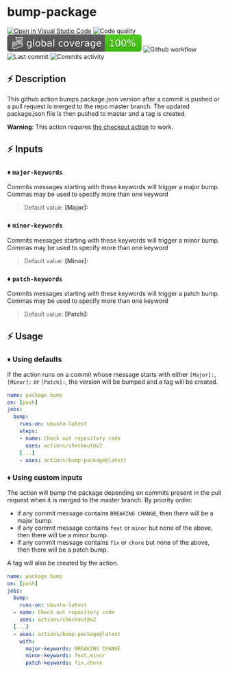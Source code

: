 # bump-package

[![Open in Visual Studio Code](https://open.vscode.dev/badges/open-in-vscode.svg)](https://open.vscode.dev/jpb06/bump-package)
![Code quality](https://img.shields.io/codefactor/grade/github/jpb06/bump-package?logo=codefactor)
![Total coverage](./badges/coverage-global%20coverage.svg)
![Github workflow](https://img.shields.io/github/workflow/status/jpb06/bump-package/checks?label=last%20workflow&logo=github-actions)
![Last commit](https://img.shields.io/github/last-commit/jpb06/bump-package?logo=git)
![Commits activity](https://img.shields.io/github/commit-activity/m/jpb06/bump-package?logo=github)

## :zap: Description

This github action bumps package.json version after a commit is pushed or a pull request is merged to the repo master branch. The updated package.json file is then pushed to master and a tag is created.

**Warning**: This action requires [the checkout action](https://github.com/actions/checkout) to work.

## :zap: Inputs

### :diamonds: `major-keywords`

Commits messages starting with these keywords will trigger a major bump. Commas may be used to specify more than one keyword

> Default value: **[Major]:**

### :diamonds: `minor-keywords`

Commits messages starting with these keywords will trigger a minor bump. Commas may be used to specify more than one keyword

> Default value: **[Minor]:**

### :diamonds: `patch-keywords`

Commits messages starting with these keywords will trigger a patch bump. Commas may be used to specify more than one keyword

> Default value: **[Patch]:**

## :zap: Usage

### :diamonds: Using defaults

If the action runs on a commit whose message starts with either `[Major]:`, `[Minor]:` or `[Patch]:`, the version will be bumped and a tag will be created.

```yaml
name: package bump
on: [push]
jobs:
  bump:
    runs-on: ubuntu-latest
    steps:
    - name: Check out repository code
      uses: actions/checkout@v2
    [...]
    - uses: actions/bump-package@latest
```

### :diamonds: Using custom inputs

The action will bump the package depending on commits present in the pull request when it is merged to the master branch. By priority order:

- if any commit message contains `BREAKING CHANGE`, then there will be a major bump.
- if any commit message contains `feat` or `minor` but none of the above, then there will be a minor bump.
- if any commit message contains `fix` or `chore` but none of the above, then there will be a patch bump.

A tag will also be created by the action.

```yaml
name: package bump
on: [push]
jobs:
  bump:
    runs-on: ubuntu-latest
  - name: Check out repository code
    uses: actions/checkout@v2
  [...]
  - uses: actions/bump-package@latest
    with:
      major-keywords: BREAKING CHANGE
      minor-keywords: feat,minor
      patch-keywords: fix,chore
```
